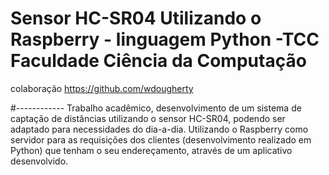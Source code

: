 # Sensor HC-SR04 Utilizando o Raspberry - linguagem Python -TCC Faculdade Ciência da Computação
colaboração https://github.com/wdougherty

#------------
Trabalho acadêmico, desenvolvimento de um sistema de captação de distâncias utilizando o sensor HC-SR04, podendo ser adaptado para necessidades do dia-a-dia.
Utilizando o Raspberry como servidor para as requisições dos clientes (desenvolvimento realizado em Python) que tenham o seu endereçamento, através de um aplicativo desenvolvido.


